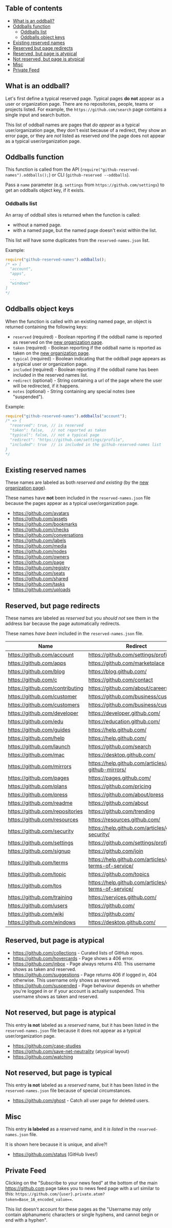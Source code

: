 ## Table of contents

* [What is an oddball?](#what-is-an-oddball)
* [Oddballs function](#oddballs-function)
  * [Oddballs list](#oddballs-list)
  * [Oddballs object keys](#oddballs-object-keys)
* [Existing reserved names](#existing-reserved-names)
* [Reserved but page redirects](#reserved-but-page-redirects)
* [Reserved, but page is atypical](#reserved-but-page-is-atypical)
* [Not reserved, but page is atypical](#not-reserved-but-page-is-atypical)
* [Misc](#misc)
* [Private Feed](#private-feed)

## What is an oddball?

Let's first define a typical reserved page. Typical pages **do not** appear as a user or organization page. There are no repositories, people, teams or projects listed. For example, the `https://github.com/search` page contains a single input and search button.

This list of oddball names are pages that *do appear* as a typical user/organization page, they don't exist because of a redirect, they show an error page, or they are *not* listed as reserved *and* the page does not appear as a typical user/organization page.

## Oddballs function

This function is called from the API (`require("github-reserved-names").oddballs();`) or CLI (`github-reserved --oddballs`).

Pass a `name` parameter (e.g. `settings` from `https://github.com/settings`) to get an oddballs object key, if it exists.

### Oddballs list

An array of oddball sites is returned when the function is called:
  * without a named page.
  * with a named page, but the named page doesn't exist within the list.

This list *will* have some duplicates from the `reserved-names.json` list.

Example:

```js
require("github-reserved-names").oddballs();
/* => [
  "account",
  "apps",
  ...
  "windows"
]
*/
```

## Oddballs object keys

When the function is called with an existing named page, an object is returned containing the following keys:

* `reserved` (required) - Boolean reporting if the oddball name is reported as reserved on the [new organization page](https://github.com/organizations/new).
* `taken` (required) - Boolean reporting if the oddball name is reported as taken on the [new organization page](https://github.com/organizations/new).
* `typical` (required) - Boolean indicating that the oddball page appears as a typical user or organization page.
* `included` (required) - Boolean reporting if the oddball name has been included in the reserved names list.
* `redirect` (optional) - String containing a url of the page where the user will be redirected, if it happens.
* `notes` (optional) - String containing any special notes (see "suspended").

Example:

```js
require("github-reserved-names").oddballs("account");
/* => {
  "reserved": true, // is reserved
  "taken": false,   // not reported as taken
  "typical": false, // not a typical page
  "redirect": "https://github.com/settings/profile",
  "included": true  // is included in the github-reserved-names list
}
*/
```

## Existing reserved names

These names are labeled as both *reserved and existing* (by the [new organization page](https://github.com/organizations/new)).

These names have **not** been included in the `reserved-names.json` file because the pages appear as a typical user/organization page.

* https://github.com/avatars
* https://github.com/assets
* https://github.com/bookmarks
* https://github.com/checks
* https://github.com/conversations
* https://github.com/labels
* https://github.com/media
* https://github.com/nodes
* https://github.com/owners
* https://github.com/page
* https://github.com/registry
* https://github.com/seats
* https://github.com/shared
* https://github.com/tasks
* https://github.com/uploads

## Reserved, but page redirects

These names are labeled as *reserved* but you *should not* see them in the address bar because the page automatically redirects.

These names *have been* included in the `reserved-names.json` file.

| Name | Redirect |
|------|----------|
| https://github.com/account | https://github.com/settings/profile |
| https://github.com/apps | https://github.com/marketplace |
| https://github.com/blog | https://blog.github.com/ |
| https://github.com/c | https://github.com/contact |
| https://github.com/contributing | https://github.com/about/careers |
| https://github.com/customer | https://github.com/business/customers |
| https://github.com/customers | https://github.com/business/customers |
| https://github.com/developer | https://developer.github.com/ |
| https://github.com/edu | https://education.github.com/ |
| https://github.com/guides | https://help.github.com/ |
| https://github.com/help | https://help.github.com/ |
| https://github.com/launch | https://github.com/search |
| https://github.com/mac | https://desktop.github.com/ |
| https://github.com/mirrors | https://help.github.com/articles/about-github-mirrors/ |
| https://github.com/pages | https://pages.github.com/ |
| https://github.com/plans | https://github.com/pricing |
| https://github.com/press | https://github.com/about/press |
| https://github.com/readme | https://github.com/about |
| https://github.com/repositories | https://github.com/trending |
| https://github.com/resources | https://resources.github.com/ |
| https://github.com/security | https://help.github.com/articles/github-security/ |
| https://github.com/settings | https://github.com/settings/profile |
| https://github.com/signup | https://github.com/join |
| https://github.com/terms | https://help.github.com/articles/github-terms-of-service/ |
| https://github.com/topic | https://github.com/topics |
| https://github.com/tos | https://help.github.com/articles/github-terms-of-service/ |
| https://github.com/training | https://services.github.com/ |
| https://github.com/users | https://github.com/ |
| https://github.com/wiki | https://github.com/ |
| https://github.com/windows | https://desktop.github.com/ |

## Reserved, but page is atypical

* https://github.com/collections - Curated lists of GitHub repos.
* https://github.com/hovercards - Page shows a 406 error.
* https://github.com/inbox - Page always returns 410. This username shows as taken and reserved.
* https://github.com/suggestions - Page returns 406 if logged in, 404 otherwise. This username only shows as reserved.
* https://github.com/suspended - Page behaviour depends on whether you're logged in or if your account is actually suspended. This username shows as taken and reserved.

## Not reserved, but page is atypical

This entry **is not** labeled as a *reserved* name, but it has been listed in the `reserved-names.json` file because it does not appear as a typical user/organization page.

* https://github.com/case-studies
* https://github.com/save-net-neutrality (atypical layout)
* https://github.com/watching

## Not reserved, but page is typical

This entry **is not** labeled as a *reserved* name, but it has been listed in the `reserved-names.json` file because of special circumstances.

* https://github.com/ghost - Catch all user page for deleted users.

## Misc

This entry **is labeled** as a *reserved* name, and it *is listed* in the `reserved-names.json` file.

It is shown here because it is unique, and alive?!

* https://github.com/status (GitHub lives!)

## Private Feed

Clicking on the "Subscribe to your news feed" at the bottom of the main https://github.com page takes you to news feed page with a url similar to this: `https://github.com/{user}.private.atom?token=Base_16_encoded_value==`.

This list doesn't account for these pages as the "Username may only contain alphanumeric characters or single hyphens, and cannot begin or end with a hyphen".
